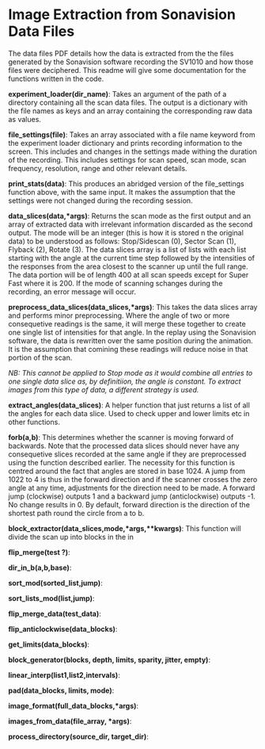 # Image Extraction from Sonavision Data Files

The data files PDF details how the data is extracted from the the files generated by the Sonavision software recording the SV1010 and how those files were deciphered. This readme will give some documentation for the functions written in the code. 

__experiment_loader(dir_name)__: Takes an argument of the path of a directory containing all the scan data files. The output is a dictionary with the file names as keys and an array containing the corresponding raw data as values.

__file_settings(file)__: Takes an array associated with a file name keyword from the experiment loader dictionary and prints recording information to the screen. This includes and changes in the settings made withing the duration of the recording. This includes settings for scan speed, scan mode, scan frequency, resolution, range and other relevant details.

__print_stats(data)__: This produces an abridged version of the file_settings function above, with the same input. It makes the assumption that the settings were not changed during the recording session.

__data_slices(data,\*args)__: Returns the scan mode as the first output and an array of extracted data with irrelevant information discarded as the second output. The mode will be an integer (this is how it is stored n the original data) to be understood as follows: Stop/Sidescan (0), Sector Scan (1), Flyback (2), Rotate (3). The data slices array is a list of lists with each list starting with the angle at the current time step followed by the intensities of the responses from the area closest to the scanner up until the full range. The data portion will be of length 400 at all scan speeds except for Super Fast where it is 200. If the mode of scanning schanges during the recording, an error message will occur.

__preprocess_data_slices(data_slices,\*args)__: This takes the data slices array and performs minor preprocessing. Where the angle of two or more consequetive readings is the same, it will merge these together to create one single list of intensities for that angle. In the replay using the Sonavision software, the data is rewritten over the same position during the animation. It is the assumption that comining these readings will reduce noise in that portion of the scan. 

_NB: This cannot be applied to Stop mode as it would combine all entries to one single data slice as, by definitiion, the angle is constant. To extract images from this type of data, a different strategy is used._

__extract_angles(data_slices)__: A helper function that just returns a list of all the angles for each data slice. Used to check upper and lower limits etc in other functions.

__forb(a,b)__: This determines whether the scanner is moving forward of backwards. Note that the processed data slices should never have any consequetive slices recorded at the same angle if they are preprocessed using the function described earlier. The necessity for this function is centred around the fact that angles are stored in base 1024. A jump from 1022 to 4 is thus in the forward direction and if the scanner crosses the zero angle at any time, adjustments for the direction need to be made. A forward jump (clockwise) outputs 1 and a backward jump (anticlockwise) outputs -1. No change results in 0. By default, forward direction is the direction of the shortest path round the circle from a to b. 

__block_extractor(data_slices,mode,\*args,\*\*kwargs)__: This function will divide the scan up into blocks in the in

__flip_merge(test ?)__:

__dir_in_b(a,b,base)__:

__sort_mod(sorted_list,jump)__:

__sort_lists_mod(list,jump)__:

__flip_merge_data(test_data)__:

__flip_anticlockwise(data_blocks)__:

__get_limits(data_blocks)__:

__block_generator(blocks, depth, limits, sparity, jitter, empty)__:

__linear_interp(list1,list2,intervals)__:

__pad(data_blocks, limits, mode)__:

__image_format(full_data_blocks,\*args)__:

__images_from_data(file_array, \*args)__:

__process_directory(source_dir, target_dir)__:
